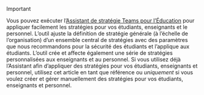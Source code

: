 > [!IMPORTANT]
> Vous pouvez exécuter l’[Assistant de stratégie Teams pour l’Éducation](../easy-policy-setup-edu.md) pour appliquer facilement les stratégies pour vos étudiants, enseignants et le personnel. L’outil ajuste la définition de stratégie générale (à l’échelle de l’organisation) d’un ensemble central de stratégies avec des paramètres que nous recommandons pour la sécurité des étudiants et l’applique aux étudiants. L’outil crée et affecte également une série de stratégies personnalisées aux enseignants et au personnel. Si vous utilisez déjà l’Assistant afin d’appliquer des stratégies pour vos étudiants, enseignants et personnel, utilisez cet article en tant que référence ou *uniquement* si vous voulez créer et gérer manuellement des stratégies pour vos étudiants, enseignants et personnel.
